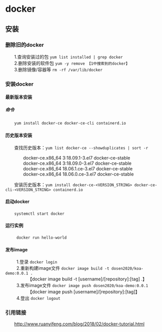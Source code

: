 # docker
## 安装
### 删除旧的docker
&ensp;&ensp;&ensp;&ensp;1.查询安装过的包    `yum list installed | grep docker` <br/> 
&ensp;&ensp;&ensp;&ensp;2.删除安装的软件包  `yum -y remove 【1中搜索到的docker】` <br/> 
&ensp;&ensp;&ensp;&ensp;3.删除镜像/容器等   `rm -rf /var/lib/docker` <br/> 

### 安装docker
#### 最新版本安装
##### 命令
&ensp;&ensp;&ensp;&ensp;`yum install docker-ce docker-ce-cli containerd.io` <br/>
#### 历史版本安装
&emsp;&emsp;查找历史版本：`yum list docker-ce --showduplicates | sort -r` <br/>

&emsp;&emsp;&emsp;&emsp;docker-ce.x86_64  3:18.09.1-3.el7                     docker-ce-stable <br/>
&emsp;&emsp;&emsp;&emsp;docker-ce.x86_64  3:18.09.0-3.el7                     docker-ce-stable <br/>
&emsp;&emsp;&emsp;&emsp;docker-ce.x86_64  18.06.1.ce-3.el7                    docker-ce-stable <br/>
&emsp;&emsp;&emsp;&emsp;docker-ce.x86_64  18.06.0.ce-3.el7                    docker-ce-stable <br/>

&emsp;&emsp;安装历史版本：`yum install docker-ce-<VERSION_STRING> docker-ce-cli-<VERSION_STRING> containerd.io`

#### 启动docker
&emsp;&emsp;`systemctl start docker`

#### 运行实例
&ensp;&ensp;&ensp;&ensp;&ensp;`docker run hello-world`

#### 发布image
&ensp;&ensp;&ensp;&ensp;&ensp;1.登录  `docker login`  <br/>
&ensp;&ensp;&ensp;&ensp;&ensp;2.重新构建image文件  `docker image build -t dosen2020/koa-demo:0.0.1 .`  <br/>
&ensp;&ensp;&ensp;&ensp;&ensp;&ensp;&ensp;&ensp;&ensp;&ensp;【docker image build -t [username]/[repository]:[tag] .】 <br/>
&ensp;&ensp;&ensp;&ensp;&ensp;3.发布image文件 `docker image push dosen2020/koa-demo:0.0.1` <br/>
&ensp;&ensp;&ensp;&ensp;&ensp;&ensp;&ensp;&ensp;&ensp;&ensp;【docker image push [username]/[repository]:[tag]】 <br/>
&ensp;&ensp;&ensp;&ensp;&ensp;4.登出 `docker logout`  <br/>

### 引用链接
&emsp;&emsp;http://www.ruanyifeng.com/blog/2018/02/docker-tutorial.html
